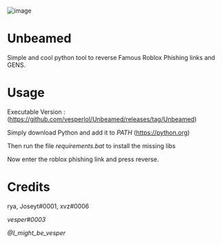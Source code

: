 ![image](https://cdn.discordapp.com/attachments/972000889470582787/978450431883759677/python_pUqbxuUBjX.png)

# Unbeamed
Simple and cool python tool to reverse Famous Roblox Phishing links and GENS.

# Usage

Executable Version : (https://github.com/vesperlol/Unbeamed/releases/tag/Unbeamed)

Simply download Python and add it to *PATH* (https://python.org)

Then run the file *requirements.bat* to install the missing libs

Now enter the roblox phishing link and press reverse.

# Credits

rya, Joseyt#0001, xvz#0006

*vesper#0003*

*@I_might_be_vesper*
